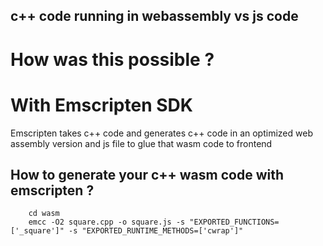 ## c++ code running in webassembly vs js code

# How was this possible ?

# With Emscripten SDK

Emscripten takes c++ code and generates c++ code in an optimized web assembly version and js file to glue that
wasm code to frontend

## How to generate your c++ wasm code with emscripten ?

```
    cd wasm
    emcc -O2 square.cpp -o square.js -s "EXPORTED_FUNCTIONS=['_square']" -s "EXPORTED_RUNTIME_METHODS=['cwrap']"
```
